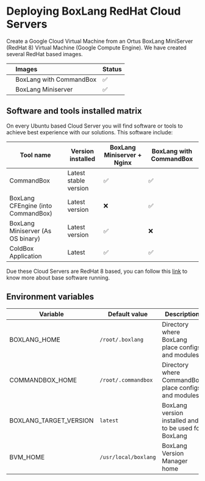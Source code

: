 # Deploying BoxLang RedHat Cloud Servers

Create a Google Cloud Virtual Machine from an Ortus BoxLang MiniServer \(RedHat 8\) Virtual Machine \(Google Compute Engine\).  We have created several RedHat based images.

|  | Images | Status |
| :--- | :--- | :--- |
|  | BoxLang with CommandBox | :white_check_mark: |
|  | BoxLang Miniserver | :white_check_mark: |

## Software and tools installed matrix

On every Ubuntu based Cloud Server you will find software or tools to achieve best experience with our solutions. This software include:

|**Tool name**|**Version installed**|**BoxLang Miniserver + Nginx**|**BoxLang with CommandBox**|
|-------------|---------------------|------------------------------|---------------------------|
|CommandBox   |Latest stable version| :white_check_mark:           | :white_check_mark:        |
|BoxLang CFEngine (into CommandBox)|Latest version|:x:|:white_check_mark:|
|BoxLang Miniserver (As OS binary)|Latest version|:white_check_mark:|:x:|
|ColdBox Application|Latest|:white_check_mark:|:white_check_mark:|

Due these Cloud Servers are RedHat 8 based, you can follow this [link](https://cloud.google.com/compute/docs/images/os-details#red_hat_enterprise_linux_rhel) to know more about base software running.

## Environment variables

|**Variable**|**Default value**|**Description**|
|-------------|-----------------|--------------|
|BOXLANG_HOME|`/root/.boxlang`|Directory where BoxLang place configs and modules|
|COMMANDBOX_HOME|`/root/.commandbox`|Directory where CommandBox place configs and modules|
|BOXLANG_TARGET_VERSION|`latest`|BoxLang version installed and to be used for BoxLang|
|BVM_HOME| `/usr/local/boxlang`|BoxLang Version Manager home|
